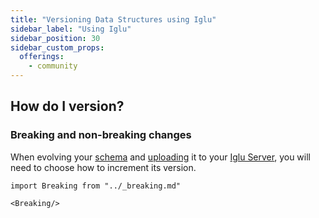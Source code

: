 ```yaml
---
title: "Versioning Data Structures using Iglu"
sidebar_label: "Using Iglu"
sidebar_position: 30
sidebar_custom_props:
  offerings:
    - community
---
```


## How do I version?

### Breaking and non-breaking changes

When evolving your [schema](/docs/fundamentals/schemas/index.md) and [uploading](/docs/data-product-studio/managing-your-data-structures/iglu/index.md) it to your [Iglu Server](/docs/pipeline-components-and-applications/iglu/iglu-repositories/iglu-server/index.md), you will need to choose how to increment its version.

```mdx-code-block
import Breaking from "../_breaking.md"

<Breaking/>
```
